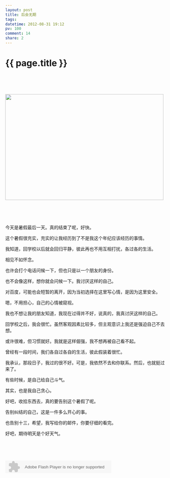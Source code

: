 ```yaml
---
layout: post
title: 后会无期
tags: 
datetime: 2012-08-31 19:12
pv: 100
comment: 14
share: 2
---
```


{{ page.title }}
================

 <p>&nbsp;</p><p>&nbsp;</p><p><img src="http://c.hiphotos.baidu.com/space/pic/item/8b13632762d0f70313900b4308fa513d2697c50b.jpg" width="500" height="335" /></p><p>&nbsp;</p><p>&nbsp;</p><p>今天是暑假最后一天。真的结束了呢，好快。</p><p>这个暑假很充实，充实的让我经历到了不是我这个年纪应该经历的事情。</p><p>我知道，回学校以后就会回归平静，彼此再也不用互相打扰，各过各的生活。</p><p>相见不如怀念。</p><p>也许会打个电话问候一下，但也只是以一个朋友的身份。</p><p>也不会像这样，想你就会问候一下。我讨厌这样的自己。</p><p>对百度，可能也会短暂的离开，因为当初选择在这里写心情，是因为这里安全。</p><p>嗯，不用担心，自己的心情被窥视。</p><p>我也不想让我的朋友知道，我现在过得并不好，说真的，我真讨厌这样的自己。</p><p>回学校之后，我会很忙。虽然客观因素比较多，但主观意识上我还是强迫自己不去想。</p><p>或许很难，但习惯就好。我就是这样倔强，我不想再被自己看不起。</p><p>曾经有一段时间，我们各自过各自的生活，彼此假装着很忙。</p><p>我承认，那段日子，我过的很不好。可是，我依然不去和你联系。然后，也就挺过来了。</p><p>有些时候，是自己给自己斗气。</p><p>其实，也是我自己贪心。</p><p>好吧，收拾东西去，真的要告别这个暑假了呢。</p><p>告别纠结的自己，这是一件多么开心的事。</p><p>也告别十三，希望，我写给你的邮件，你要仔细的看完。</p><p>好吧，期待明天是个好天气。</p><p>&nbsp;</p><p>&nbsp;</p><p><embed height="40" border="0" width="335" flashvars="id=13556491&autoPlay=true&replay=true" alt="" src="http://ting.baidu.com/widget/space/flash/SpaceMP3Player.swf" wmode="transparent" type="application/x-shockwave-flash" name="plugin" /><br /></p> 

